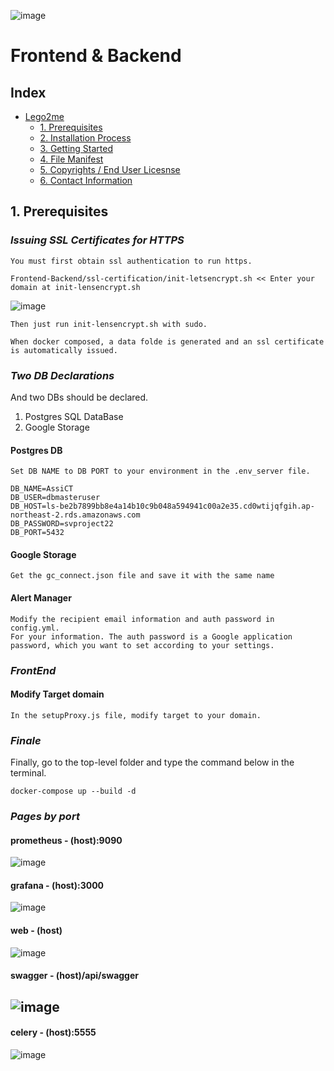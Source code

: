 ![image](https://user-images.githubusercontent.com/53938323/180675735-6d46cd47-6844-4174-a281-dcec6f71dba5.png)



# Frontend & Backend

## Index
- [Lego2me](#lego2me)
  - [1. Prerequisites](#1-prerequisites)
  - [2. Installation Process](#2-installation-process)
  - [3. Getting Started](#3-getting-started)
  - [4. File Manifest](#4-file-manifest)
  - [5. Copyrights / End User Licesnse](#5-copyrights--end-user-licesnse)
  - [6. Contact Information](#6-contact-information)

## 1. Prerequisites

### *Issuing SSL Certificates for HTTPS*

    You must first obtain ssl authentication to run https.
    
    Frontend-Backend/ssl-certification/init-letsencrypt.sh << Enter your domain at init-lensencrypt.sh
    
![image](https://user-images.githubusercontent.com/53938323/180370292-8915ef02-16bf-490a-b995-07582c8a186d.png)

    Then just run init-lensencrypt.sh with sudo. 
    
    When docker composed, a data folde is generated and an ssl certificate is automatically issued.
  
  
### *Two DB Declarations* 

  And two DBs should be declared.
  1. Postgres SQL DataBase
  2. Google Storage
  
#### Postgres DB 

    Set DB NAME to DB PORT to your environment in the .env_server file.
    
    DB_NAME=AssiCT
    DB_USER=dbmasteruser
    DB_HOST=ls-be2b7899bb8e4a14b10c9b048a594941c00a2e35.cd0wtijqfgih.ap-northeast-2.rds.amazonaws.com
    DB_PASSWORD=svproject22
    DB_PORT=5432
    
#### Google Storage

    Get the gc_connect.json file and save it with the same name
    
    
#### Alert Manager

    Modify the recipient email information and auth password in config.yml.
    For your information. The auth password is a Google application password, which you want to set according to your settings.
    
    
   

### *FrontEnd*

#### Modify Target domain

    In the setupProxy.js file, modify target to your domain.
    
    
### *Finale*

Finally, go to the top-level folder and type the command below in the terminal.
    
    docker-compose up --build -d
    
    
    
### *Pages by port*

#### prometheus  - (host):9090
![image](https://user-images.githubusercontent.com/53938323/181163124-12b7092c-5b3c-4793-addd-18baad36bd08.png)
#### grafana - (host):3000
![image](https://user-images.githubusercontent.com/53938323/181163151-de6c168f-a266-4792-b28b-618a9d5afb6b.png)
#### web - (host)
![image](https://user-images.githubusercontent.com/53938323/181163082-98fbd1e5-5176-4e93-a55e-b7551aced112.png)
#### swagger - (host)/api/swagger
![image](https://user-images.githubusercontent.com/53938323/181163058-0baff6e9-f2d9-41b2-b610-68975d097917.png)
--------------------------------------------------
#### celery - (host):5555
![image](https://user-images.githubusercontent.com/53938323/181163021-a398b9c9-e742-4b8d-9e33-30521a89fd48.png)
